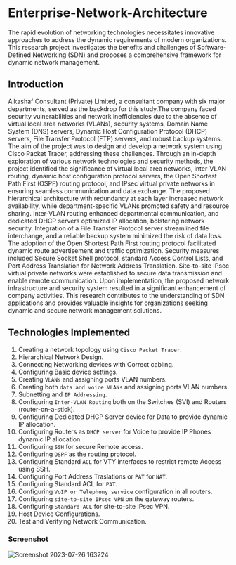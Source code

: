 # **Enterprise-Network-Architecture**
The rapid evolution of networking technologies necessitates innovative approaches to address the dynamic requirements of modern organizations. This research project investigates the benefits and challenges of Software-Defined Networking (SDN) and proposes a comprehensive framework for dynamic network management. 

## **Introduction**
Alkashaf Consultant (Private) Limited, a consultant company with six major departments, served as the backdrop for this study.The company faced security vulnerabilities and network inefficiencies due to the absence of virtual local area networks (VLANs), security systems, Domain Name System (DNS) servers, Dynamic Host Configuration Protocol (DHCP) servers, File Transfer Protocol (FTP) servers, and robust backup systems. The aim of the project was to design and develop a network system using Cisco Packet Tracer, addressing these challenges. Through an in-depth exploration of various network technologies and security methods, the project identified the significance of virtual local area networks, inter-VLAN routing, dynamic host configuration protocol servers, the Open Shortest Path First (OSPF) routing protocol, and IPsec virtual private networks in ensuring seamless communication and data exchange. The proposed hierarchical architecture with redundancy at each layer increased network availability, while department-specific VLANs promoted safety and resource sharing. Inter-VLAN routing enhanced departmental communication, and dedicated DHCP servers optimized IP allocation, bolstering network security.
Integration of a File Transfer Protocol server streamlined file interchange, and a reliable backup system minimized the risk of data loss. The adoption of the Open Shortest Path First routing protocol facilitated dynamic route advertisement and traffic optimization. Security measures included Secure Socket Shell protocol, standard Access Control Lists, and Port Address Translation for Network Address Translation. Site-to-site IPsec virtual private networks were established to secure data transmission and enable remote communication. Upon implementation, the proposed network infrastructure and security system resulted in a significant enhancement of company activities. This research contributes to the understanding of SDN applications and provides valuable insights for organizations seeking dynamic and secure network management solutions.

## **Technologies Implemented**
1. Creating a network topology using `Cisco Packet Tracer`.
2. Hierarchical Network Design.
3. Connecting Networking devices with Correct cabling.
4. Configuring Basic device settings.
5. Creating `VLANs` and assigning ports VLAN numbers.
6. Creating both `data and voice VLANs` and assigning ports VLAN numbers.
7. Subnetting and `IP Addressing`.
8. Configuring `Inter-VLAN Routing` both on the Switches (SVI) and Routers (router-on-a-stick).
9. Configuring Dedicated DHCP Server device for Data to provide dynamic IP allocation.
10. Configuring Routers as `DHCP server` for Voice to provide IP Phones dynamic IP allocation.
11. Configuring `SSH` for secure Remote access.
12. Configuring `OSPF` as the routing protocol.
13. Configuring Standard `ACL` for VTY interfaces to restrict remote Access using SSH.
14. Configuring Port Address Traslations or `PAT` for `NAT`.
15. Configuring Standard ACL for `PAT`.
16. Configuring `VoIP or Telephony service` configuration in all routers.
17. Configuring `site-to-site IPsec VPN` on the gateway routers.
18. Configuring `Standard ACL` for site-to-site IPsec VPN.
19. Host Device Configurations.
20. Test and Verifying Network Communication.





### Screenshot

![Screenshot 2023-07-26 163224](https://github.com/nikunjk9/Enterprise_Network_Architecture/assets/140910919/faffeeb4-946d-4689-a093-6db0c7ed227b)
